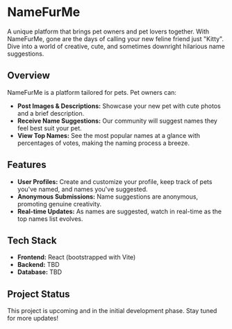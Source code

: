 # NameFurMe

A unique platform that brings pet owners and pet lovers together. With NameFurMe, gone are the days of calling your new feline friend just "Kitty". Dive into a world of creative, cute, and sometimes downright hilarious name suggestions.

## Overview

NameFurMe is a platform tailored for pets. Pet owners can:

- **Post Images & Descriptions:** Showcase your new pet with cute photos and a brief description.
- **Receive Name Suggestions:** Our community will suggest names they feel best suit your pet.
- **View Top Names:** See the most popular names at a glance with percentages of votes, making the naming process a breeze.

## Features

- **User Profiles:** Create and customize your profile, keep track of pets you've named, and names you've suggested.
- **Anonymous Submissions:** Name suggestions are anonymous, promoting genuine creativity.
- **Real-time Updates:** As names are suggested, watch in real-time as the top names list evolves.

## Tech Stack

- **Frontend:** React (bootstrapped with Vite)
- **Backend:** TBD
- **Database:** TBD

## Project Status

This project is upcoming and in the initial development phase. Stay tuned for more updates!


